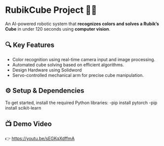 # RubikCube Project 🤖🧩

An AI-powered robotic system that **recognizes colors and solves a Rubik’s Cube** in under 120 seconds using **computer vision**.

## 🔍 Key Features
- Color recognition using real-time camera input and image processing.
- Automated cube solving based on efficient algorithms.
- Design Hardware using Solidword
- Servo-controlled mechanical arm for precise cube manipulation.

## ⚙️ Setup & Dependencies
To get started, install the required Python libraries:
-pip install pytorch
-pip install scikit-learn

## 📺 Demo Video
👉 https://youtu.be/sEGKqXdffmA
